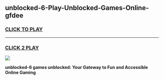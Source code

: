 
## unblocked-6-Play-Unblocked-Games-Online-gfdee
<h3>
<a href="https://premium76.site?title=unblocked-6&ref=25A">CLICK TO PLAY</a></h3>
<hr>

<h3>
<a href="https://premium76.site?title=unblocked-6&ref=25A">CLICK 2 PLAY</a>
  
</h3>

<a href="https://premium76.site?title=unblocked-6&ref=25A"><img src="https://clearcache.store/games.png"></a>


**unblocked-6 games unblocked: Your Gateway to Fun and Accessible Online Gaming**
